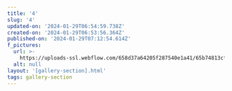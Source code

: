 ```yaml
---
title: '4'
slug: '4'
updated-on: '2024-01-29T06:54:59.738Z'
created-on: '2024-01-29T06:53:56.364Z'
published-on: '2024-01-29T07:12:54.614Z'
f_pictures:
  url: >-
    https://uploads-ssl.webflow.com/658d37a64205f287540e1a41/65b74813cf536e9cb4c26597_WhatsApp%20Image%202024-01-27%20at%2015.36.04_396456d6.jpg
  alt: null
layout: '[gallery-section].html'
tags: gallery-section
---
```



